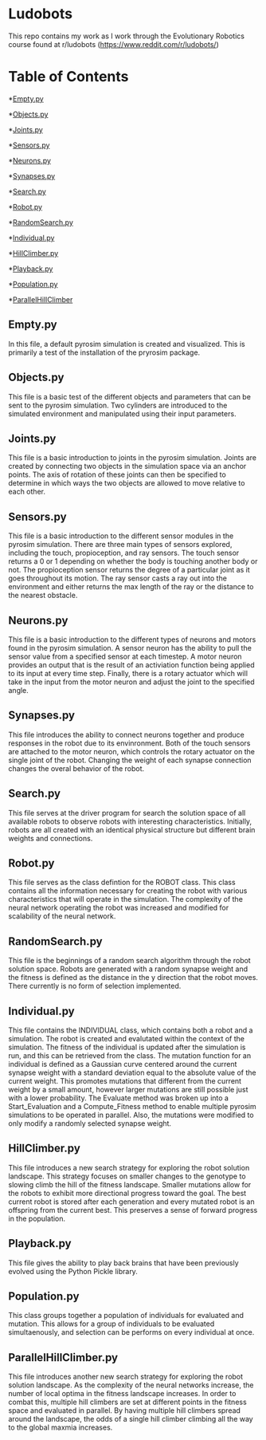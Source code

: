 # Ludobots
This repo contains my work as I work through the Evolutionary Robotics course found at r/ludobots (https://www.reddit.com/r/ludobots/)

# Table of Contents
*[Empty.py](#empty)

*[Objects.py](#objects)

*[Joints.py](#joints)

*[Sensors.py](#sensors)

*[Neurons.py](#neurons)

*[Synapses.py](#synapses)

*[Search.py](#search)

*[Robot.py](#robot)

*[RandomSearch.py](#randomsearch)

*[Individual.py](#individual)

*[HillClimber.py](#hillclimber)

*[Playback.py](#playback)

*[Population.py](#population)

*[ParallelHillClimber](#parallel)

## <a name="empty">Empty.py</a>
In this file, a default pyrosim simulation is created and visualized. This is primarily a test of the installation of the pryrosim package.

## <a name="objects">Objects.py</a>
This file is a basic test of the different objects and parameters that can be sent to the pyrosim simulation. Two cylinders are introduced to the simulated environment and manipulated using their input parameters.

## <a name="joints">Joints.py</a>
This file is a basic introduction to joints in the pyrosim simulation. Joints are created by connecting two objects in the simulation space via an anchor points. The axis of rotation of these joints can then be specified to determine in which ways the two objects are allowed to move relative to each other.

## <a name="sensors">Sensors.py</a>
  This file is a basic introduction to the different sensor modules in the pyrosim simulation. There are three main types of sensors explored, including the touch, propioception, and ray sensors. The touch sensor returns a 0 or 1 depending on whether the body is touching another body or not. The propioception sensor returns the degree of a particular joint as it goes throughout its motion. The ray sensor casts a ray out into the environment and either returns the max length of the ray or the distance to the nearest obstacle.

## <a name="neurons">Neurons.py</a>
  This file is a basic introduction to the different types of neurons and motors found in the pyrosim simulation. A sensor neuron has the ability to pull the sensor value from a specified sensor at each timestep. A motor neuron provides an output that is the result of an activiation function being applied to its input at every time step. Finally, there is a rotary actuator which will take in the input from the motor neuron and adjust the joint to the specified angle.

## <a name="synapses">Synapses.py</a>
This file introduces the ability to connect neurons together and produce responses in the robot due to its envinronment. Both of the touch sensors are attached to the motor neuron, which controls the rotary actuator on the single joint of the robot. Changing the weight of each synapse connection changes the overal behavior of the robot.

## <a name="search">Search.py</a>
This file serves at the driver program for search the solution space of all available robots to observe robots with interesting characteristics. Initially, robots are all created with an identical physical structure but different brain weights and connections.

## <a name="robot">Robot.py</a>
This file serves as the class defintion for the ROBOT class. This class contains all the information necessary for creating the robot with various characteristics that will operate in the simulation. The complexity of the neural network operating the robot was increased and modified for scalability of the neural network. 

## <a name="randomsearch">RandomSearch.py</a>
This file is the beginnings of a random search algorithm through the robot solution space. Robots are generated with a random synapse weight and the fitness is defined as the distance in the y direction that the robot moves. There currently is no form of selection implemented.

## <a name="individual">Individual.py</a>
This file contains the INDIVIDUAL class, which contains both a robot and a simulation. The robot is created and evalutated within the context of the simulation. The fitness of the individual is updated after the simulation is run, and this can be retrieved from the class. The mutation function for an individual is defined as a Gaussian curve centered around the current synapse weight with a standard deviation equal to the absolute value of the current weight. This promotes mutations that different from the current weight by a small amount, however larger mutations are still possible just with a lower probability. The Evaluate method was broken up into a Start_Evaluation and a Compute_Fitness method to enable multiple pyrosim simulations to be operated in parallel. Also, the mutations were modified to only modify a randomly selected synapse weight.

## <a name="hillclimber">HillClimber.py</a>
This file introduces a new search strategy for exploring the robot solution landscape. This strategy focuses on smaller changes to the genotype to slowing climb the hill of the fitness landscape. Smaller mutations allow for the robots to exhibit more directional progress toward the goal. The best current robot is stored after each generation and every mutated robot is an offspring from the current best. This preserves a sense of forward progress in the population.

## <a name="playback">Playback.py</a>
This file gives the ability to play back brains that have been previously evolved using the Python Pickle library.

## <a name="population">Population.py</a>
This class groups together a population of individuals for evaluated and mutation. This allows for a group of individuals to be evaluated simultaenously, and selection can be performs on every individual at once.

## <a name="parallel">ParallelHillClimber.py</a>
This file introduces another new search strategy for exploring the robot solution landscape. As the complexity of the neural networks increase, the number of local optima in the fitness landscape increases. In order to combat this, multiple hill climbers are set at different points in the fitness space and evaluated in parallel. By having multiple hill climbers spread around the landscape, the odds of a single hill climber climbing all the way to the global maxmia increases.
